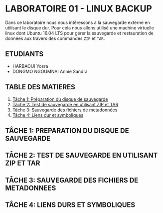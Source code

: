 # LABORATOIRE 01 - LINUX BACKUP

Dans ce laboratoire nous nous intéressons à la sauvegarde externe en utilisant le disque dur. Pour cela nous allons utilisé une machine virtuelle linux dont Ubuntu 16.04 LTS pour gérer la sauvegarde et restauration de données aux travers des commandes `ZIP` et `TAR`. 

## ETUDIANTS 

* HARBAOUI Yosra
* DONGMO NGOUMNAI Annie Sandra

## TABLE DES MATIERES 
1. [Tâche 1: Préparation du disque de sauvegarde](#t%C3%82che-1-preparation-du-disque-de-sauvegarde)
2. [Tâche 2: Test de sauvegarde en utilisant ZIP et TAR](#t%C3%82che-2-test-de-sauvegarde-en-utilisant-zip-et-tar)
3. [Tâche 3: Sauvegarde des fichiers de metadonnées](#t%C3%82che-3-sauvegarde-des-fichiers-de-metadonnes)
4. [Tâche 4: Liens dur et symboliques](#t%C3%82che-4-liens-duRS-et-symboliques)

## TÂCHE 1: PREPARATION DU DISQUE DE SAUVEGARDE

## TÂCHE 2: TEST DE SAUVEGARDE EN UTILISANT ZIP ET TAR

## TÂCHE 3: SAUVEGARDE DES FICHIERS DE METADONNEES

## TÂCHE 4: LIENS DURS ET SYMBOLIQUES

